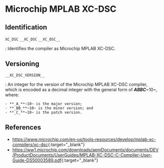 # Microchip MPLAB XC-DSC

## Identification

`XC_DSC`
`__XC_DSC`
`__XC_DSC__`

:   Identifies the compiler as Microchip MPLAB XC-DSC.

## Versioning

`__XC_DSC_VERSION__`

:   An integer for the version of the Microchip MPLAB XC-DSC compiler, which is encoded as a decimal integer with the general form of **_ABBC_**~10~, where:

    - **_A_**~10~ is the major version;
    - **_BB_**~10~ is the minor version; and
    - **_C_**~10~ is the patch version.

## References

- <https://www.microchip.com/en-us/tools-resources/develop/mplab-xc-compilers/xc-dsc>{:target="_blank"}
- <https://ww1.microchip.com/downloads/aemDocuments/documents/DEV/ProductDocuments/UserGuides/MPLAB-XC-DSC-C-Compiler-User-Guide-DS50003589.pdf>{:target="_blank"}
